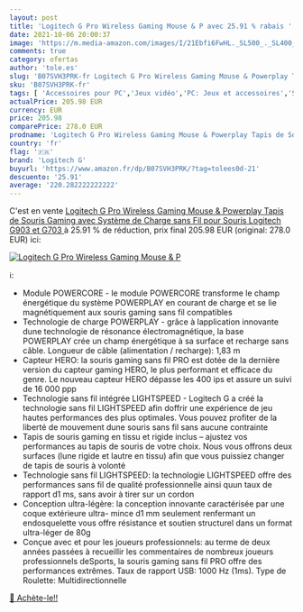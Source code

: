 ```yaml
---
layout: post
title: 'Logitech G Pro Wireless Gaming Mouse & P avec 25.91 % rabais '
date: 2021-10-06 20:00:37
image: 'https://m.media-amazon.com/images/I/21Ebfi6FwHL._SL500_._SL400_.jpg'
comments: true
category: ofertas
author: 'tole.es'
slug: 'B07SVH3PRK-fr Logitech G Pro Wireless Gaming Mouse & Powerplay Tapis de...'
sku: 'B07SVH3PRK-fr'
tags: [ 'Accessoires pour PC','Jeux vidéo','PC: Jeux et accessoires','Souris gaming pour PC','logitech g', ]
actualPrice: 205.98 EUR
currency: EUR
price: 205.98
comparePrice: 278.0 EUR
prodname: 'Logitech G Pro Wireless Gaming Mouse & Powerplay Tapis de Souris Gaming avec Système de Charge sans Fil  pour Souris Logitech G903 et G703 '
country: 'fr'
flag: '🇫🇷'
brand: 'Logitech G'
buyurl: 'https://www.amazon.fr/dp/B07SVH3PRK/?tag=tolees0d-21'
descuento: '25.91'
average: '220.282222222222'
---
```


C'est en vente [Logitech G Pro Wireless Gaming Mouse & Powerplay Tapis de Souris Gaming avec Système de Charge sans Fil  pour Souris Logitech G903 et G703 ](https://www.amazon.fr/dp/B07SVH3PRK/?tag=tolees0d-21)  à  25.91 % de réduction, prix final  205.98 EUR (original: 278.0 EUR) ici:

[![Logitech G Pro Wireless Gaming Mouse & P](https://m.media-amazon.com/images/I/21Ebfi6FwHL._SL500_._SL400_.jpg)](https://www.amazon.fr/dp/B07SVH3PRK/?tag=tolees0d-21)

ℹ️:

- Module POWERCORE - le module POWERCORE transforme le champ énergétique du système POWERPLAY en courant de charge et se lie magnétiquement aux souris gaming sans fil compatibles
- Technologie de charge POWERPLAY - grâce à lapplication innovante dune technologie de résonance électromagnétique, la base POWERPLAY crée un champ énergétique à sa surface et recharge sans câble. Longueur de câble (alimentation / recharge): 1,83 m
- Capteur HERO: la souris gaming sans fil PRO est dotée de la dernière version du capteur gaming HERO, le plus performant et efficace du genre. Le nouveau capteur HERO dépasse les 400 ips et assure un suivi de 16 000 ppp
- Technologie sans fil intégrée LIGHTSPEED - Logitech G a créé la technologie sans fil LIGHTSPEED afin doffrir une expérience de jeu hautes performances des plus optimales. Vous pouvez profiter de la liberté de mouvement dune souris sans fil sans aucune contrainte
- Tapis de souris gaming en tissu et rigide inclus – ajustez vos performances au tapis de souris de votre choix. Nous vous offrons deux surfaces (lune rigide et lautre en tissu) afin que vous puissiez changer de tapis de souris à volonté
- Technologie sans fil LIGHTSPEED: la technologie LIGHTSPEED offre des performances sans fil de qualité professionnelle ainsi quun taux de rapport d1 ms, sans avoir à tirer sur un cordon
- Conception ultra-légère: la conception innovante caractérisée par une coque extérieure ultra- mince d1 mm seulement renfermant un endosquelette vous offre résistance et soutien structurel dans un format ultra-léger de 80g
- Conçue avec et pour les joueurs professionnels: au terme de deux années passées à recueillir les commentaires de nombreux joueurs professionnels deSports, la souris gaming sans fil PRO offre des performances extrêmes. Taux de rapport USB: 1000 Hz (1ms). Type de Roulette: Multidirectionnelle

[🛒 Achète-le!!](https://www.amazon.fr/dp/B07SVH3PRK/?tag=tolees0d-21)

